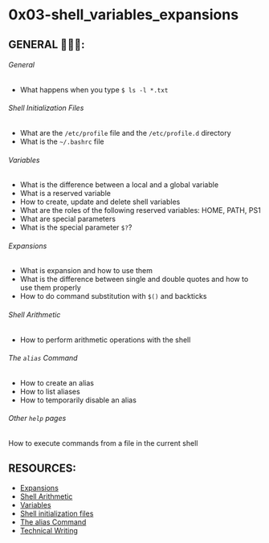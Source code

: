 # 0x03-shell_variables_expansions

## GENERAL :open_book::open_book::open_book::

###### General
* What happens when you type ```$ ls -l *.txt```
###### Shell Initialization Files
* What are the ```/etc/profile``` file and the ```/etc/profile.d``` directory
* What is the ```~/.bashrc``` file
###### Variables
* What is the difference between a local and a global variable
* What is a reserved variable
* How to create, update and delete shell variables
* What are the roles of the following reserved variables: HOME, PATH, PS1
* What are special parameters
* What is the special parameter ```$?```?
###### Expansions
* What is expansion and how to use them
* What is the difference between single and double quotes and how to use them properly
* How to do command substitution with ```$()``` and backticks
###### Shell Arithmetic
* How to perform arithmetic operations with the shell
###### The ```alias``` Command
* How to create an alias
* How to list aliases
* How to temporarily disable an alias
###### Other ```help``` pages
How to execute commands from a file in the current shell


## RESOURCES:
* [Expansions](http://linuxcommand.org/lc3_lts0080.php)
* [Shell Arithmetic](https://www.gnu.org/software/bash/manual/html_node/Shell-Arithmetic.html)
* [Variables](http://tldp.org/LDP/Bash-Beginners-Guide/html/sect_03_02.html)
* [Shell initialization files](http://tldp.org/LDP/Bash-Beginners-Guide/html/sect_03_01.html)
* [The alias Command](http://www.linfo.org/alias.html)
* [Technical Writing](https://students-support.hbtn.io/hc/en-us/articles/360023750254)

